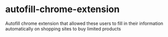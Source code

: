 # autofill-chrome-extension
Autofill chrome extension that allowed these users to fill in their information automatically on shopping sites to buy limited products 
